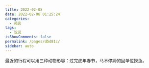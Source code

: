 ```yaml
---
title: 2022-02-08
date: 2022-02-08 01:25:24
categories: 
  - 苑言
tags: 
  - 说说
isShowComments: false
permalink: /pages/d5d81c/
sidebar: auto
---
```


最近的行程可以用三种动物形容：过完虎年春节，马不停蹄的回单位摸鱼。
